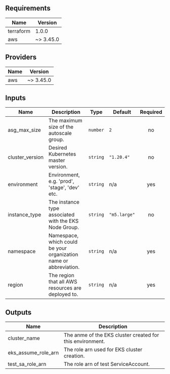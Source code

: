 <!-- BEGINNING OF PRE-COMMIT-TERRAFORM DOCS HOOK -->
## Requirements

| Name | Version |
|------|---------|
| terraform | 1.0.0 |
| aws | ~> 3.45.0 |

## Providers

| Name | Version |
|------|---------|
| aws | ~> 3.45.0 |

## Inputs

| Name | Description | Type | Default | Required |
|------|-------------|------|---------|:--------:|
| asg\_max\_size | The maximum size of the autoscale group. | `number` | `2` | no |
| cluster\_version | Desired Kubernetes master version. | `string` | `"1.20.4"` | no |
| environment | Environment, e.g. 'prod', 'stage', 'dev' etc. | `string` | n/a | yes |
| instance\_type | The instance type associated with the EKS Node Group. | `string` | `"m5.large"` | no |
| namespace | Namespace, which could be your organization name or abbreviation. | `string` | n/a | yes |
| region | The region that all AWS resources are deployed to. | `string` | n/a | yes |

## Outputs

| Name | Description |
|------|-------------|
| cluster\_name | The anme of the EKS cluster created for this environment. |
| eks\_assume\_role\_arn | The role arn used for EKS cluster creation. |
| test\_sa\_role\_arn | The role arn of test ServiceAccount. |

<!-- END OF PRE-COMMIT-TERRAFORM DOCS HOOK -->